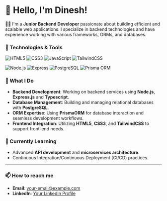 # 👋 Hello, I'm Dinesh!

👨‍💻 I'm a **Junior Backend Developer** passionate about building efficient and scalable web applications. I specialize in backend technologies and have experience working with various frameworks, ORMs, and databases.


### 🔧 Technologies & Tools

![HTML5](https://img.shields.io/badge/-HTML5-E34F26?style=flat-square&logo=html5&logoColor=white)
![CSS3](https://img.shields.io/badge/-CSS3-1572B6?style=flat-square&logo=css3)
![JavaScript](https://img.shields.io/badge/-JavaScript-F7DF1E?style=flat-square&logo=javascript&logoColor=black)
![TailwindCSS](https://img.shields.io/badge/-TailwindCSS-38B2AC?style=flat-square&logo=tailwind-css&logoColor=white)

![Node.js](https://img.shields.io/badge/-Node.js-339933?style=flat-square&logo=Node.js&logoColor=white)
![Express](https://img.shields.io/badge/-Express-000000?style=flat-square&logo=express&logoColor=white)
![PostgreSQL](https://img.shields.io/badge/-PostgreSQL-336791?style=flat-square&logo=postgresql&logoColor=white)
![Prisma ORM](https://img.shields.io/badge/-Prisma-2D3748?style=flat-square&logo=prisma&logoColor=white)

### 💼 What I Do
- **Backend Development**: Working on backend services using **Node.js**,  **Express.js** and **Typescript**.
- **Database Management**: Building and managing relational databases with **PostgreSQL**.
- **ORM Expertise**: Using **PrismaORM** for database interaction and seamless development workflows.
- **Frontend Integration**: Utilizing **HTML5**, **CSS3**, and **TailwindCSS** to support front-end needs.


### 🌱 Currently Learning
- Advanced **API development** and **microservices architecture**.
- Continuous Integration/Continuous Deployment (CI/CD) practices.

---

### 📫 How to reach me
- **Email**: [your-email@example.com](mailto:dineshkhawas123@gmail.com)
- **LinkedIn**: [Your LinkedIn Profile](https://www.linkedin.com/in/dinesh-khawas-062aa021b/)
